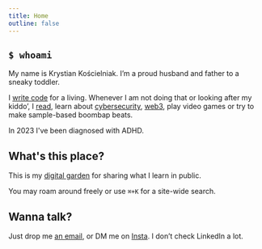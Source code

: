 ```yaml
---
title: Home
outline: false
---
```


## `$ whoami`

My name is Krystian Kościelniak. I’m a proud husband and father to a sneaky toddler.

I [write code](https://github.com/kkoscielniak) for a living. Whenever I am not doing that or looking after my kiddo’, I [read](/reading/), learn about [cybersecurity](/cybersecurity/), [web3](/web3/), play video games or try to make sample-based boombap beats.

In 2023 I've been diagnosed with ADHD.

## What's this place?

This is my [digital garden](others/digital-garden) for sharing what I learn in public.

You may roam around freely or use `⌘+K` for a site-wide search.

## Wanna talk?

Just drop me <a href="mailto:krystiankoscielniak@proton.me">an email</a>, or DM me on [Insta](https://instagram.com/pankoscielniak). I don’t check LinkedIn a lot.
